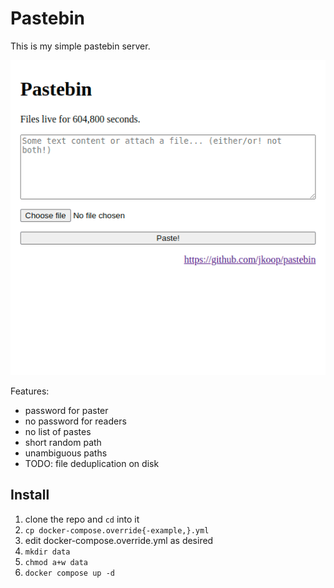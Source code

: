 # Pastebin

This is my simple pastebin server.

![](screenshot.png)

Features:

- password for paster
- no password for readers
- no list of pastes
- short random path
- unambiguous paths
- TODO: file deduplication on disk

## Install

1. clone the repo and `cd` into it
2. `cp docker-compose.override{-example,}.yml`
3. edit docker-compose.override.yml as desired
4. `mkdir data`
5. `chmod a+w data`
6. `docker compose up -d`
